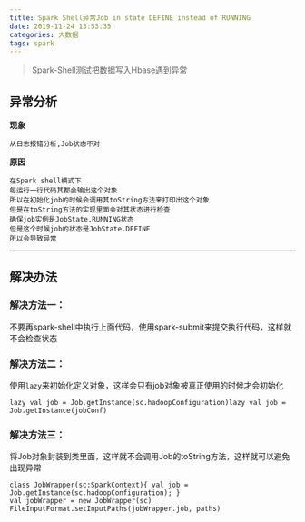 ```yaml
---
title: Spark Shell异常Job in state DEFINE instead of RUNNING
date: 2019-11-24 13:53:35
categories: 大数据
tags: spark
---
```


> Spark-Shell测试把数据写入Hbase遇到异常

<!-- more -->

## 异常分析
**现象**
```
从日志报错分析,Job状态不对
```
**原因**
```
在Spark shell模式下
每运行一行代码其都会输出这个对象
所以在初始化job的时候会调用其toString方法来打印出这个对象
但是在toString方法的实现里面会对其状态进行检查
确保job实例是JobState.RUNNING状态
但是这个时候job的状态是JobState.DEFINE
所以会导致异常
```

---

## 解决办法
### 解决方法一：
不要再spark-shell中执行上面代码，使用spark-submit来提交执行代码，这样就不会检查状态

### 解决方法二：
使用`lazy`来初始化定义对象，这样会只有job对象被真正使用的时候才会初始化
```
lazy val job = Job.getInstance(sc.hadoopConfiguration)lazy val job = Job.getInstance(jobConf)
```

### 解决方法三：
将Job对象封装到类里面，这样就不会调用Job的toString方法，这样就可以避免出现异常
```
class JobWrapper(sc:SparkContext){ val job = Job.getInstance(sc.hadoopConfiguration); }
val jobWrapper = new JobWrapper(sc)
FileInputFormat.setInputPaths(jobWrapper.job, paths)
```